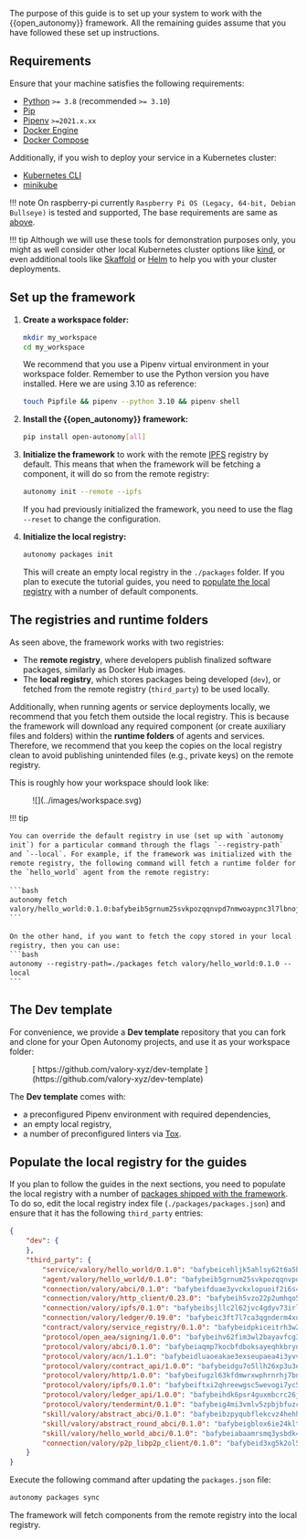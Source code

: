 The purpose of this guide is to set up your system to work with the {{open_autonomy}} framework. All the remaining guides assume that you have followed these set up instructions.

## Requirements

Ensure that your machine satisfies the following requirements:

- [Python](https://www.python.org/) `>= 3.8` (recommended `>= 3.10`)
- [Pip](https://pip.pypa.io/en/stable/installation/)
- [Pipenv](https://pipenv.pypa.io/en/latest/installation.html) `>=2021.x.xx`
- [Docker Engine](https://docs.docker.com/engine/install/)
- [Docker Compose](https://docs.docker.com/compose/install/)

Additionally, if you wish to deploy your service in a Kubernetes cluster:

- [Kubernetes CLI](https://kubernetes.io/docs/tasks/tools/)
- [minikube](https://minikube.sigs.k8s.io/docs/)


!!! note
    On raspberry-pi currently `Raspberry Pi OS (Legacy, 64-bit, Debian Bullseye)` is tested and supported, The base requirements are same as [above](#requirements).

!!! tip
	Although we will use these tools for demonstration purposes only, you might as well consider other local Kubernetes cluster options like [kind](https://kind.sigs.k8s.io/docs/user/quick-start/), or even additional tools like [Skaffold](https://skaffold.dev/) or [Helm](https://helm.sh/) to help you with your cluster deployments.

## Set up the framework

1. **Create a workspace folder:**

    ```bash
    mkdir my_workspace
    cd my_workspace
    ```

    We recommend that you use a Pipenv virtual environment in your workspace folder. Remember to use the Python version you have installed. Here we are using 3.10 as reference:

    ```bash
    touch Pipfile && pipenv --python 3.10 && pipenv shell
    ```

2. **Install the {{open_autonomy}} framework:**

    ```bash
    pip install open-autonomy[all]
    ```

3. **Initialize the framework** to work with the remote [IPFS](https://ipfs.io) registry by default. This means that when the framework will be fetching a component, it will do so from the remote registry:

    ```bash
    autonomy init --remote --ipfs
    ```

    If you had previously initialized the framework, you need to use the flag `--reset` to change the configuration.

4. **Initialize the local registry:**

    ```bash
    autonomy packages init
    ```

    This will create an empty local registry in the `./packages` folder. If you plan to execute the tutorial guides, you need to [populate the local registry](#populate-the-local-registry-for-the-guides) with a number of default components.

## The registries and runtime folders

As seen above, the framework works with two registries:

* The **remote registry**, where developers publish finalized software packages, similarly as Docker Hub images.
* The **local registry**, which stores packages being developed (`dev`), or fetched from the remote registry (`third_party`) to be used locally.

Additionally, when running agents or service deployments locally, we recommend that you fetch them outside the local registry. This is because the framework will download any required component (or create auxiliary files and folders) within the **runtime folders** of agents and services. Therefore, we recommend that you keep the copies on the local registry clean to avoid publishing unintended files (e.g., private keys) on the remote registry.

This is roughly how your workspace should look like:

<figure markdown>
![](../images/workspace.svg)
</figure>

!!! tip

    You can override the default registry in use (set up with `autonomy init`) for a particular command through the flags `--registry-path` and `--local`. For example, if the framework was initialized with the remote registry, the following command will fetch a runtime folder for the `hello_world` agent from the remote registry:

    ```bash
    autonomy fetch valory/hello_world:0.1.0:bafybeib5grnum25svkpozqqnvpd7nmwoaypnc3l7lbnoj335nwgczsiyca
    ```

    On the other hand, if you want to fetch the copy stored in your local registry, then you can use:
    ```bash
    autonomy --registry-path=./packages fetch valory/hello_world:0.1.0 --local
    ```

## The Dev template

For convenience, we provide a **Dev template** repository that you can fork and clone for your Open Autonomy projects, and use it as your workspace folder:

<figure markdown>
[ https://github.com/valory-xyz/dev-template ](https://github.com/valory-xyz/dev-template)
</figure>

The **Dev template** comes with:

* a preconfigured Pipenv environment with required dependencies,
* an empty local registry,
* a number of preconfigured linters via [Tox](https://tox.wiki/en/latest/).

## Populate the local registry for the guides

If you plan to follow the guides in the next sections, you need to populate the local registry with a number of [packages shipped with the framework](../package_list.md). To do so, edit the local registry index file (`./packages/packages.json`) and ensure that it has the following `third_party` entries:

```json
{
    "dev": {
    },
    "third_party": {
        "service/valory/hello_world/0.1.0": "bafybeicehljk5ahlsy62t6a5by46uz3nguuxuh653mzoz4hfme22s6eodi",
        "agent/valory/hello_world/0.1.0": "bafybeib5grnum25svkpozqqnvpd7nmwoaypnc3l7lbnoj335nwgczsiyca",
        "connection/valory/abci/0.1.0": "bafybeifduae3yvckxlopuoif2i6s4q76r663pmc7itabq4fyznwzxrpnuu",
        "connection/valory/http_client/0.23.0": "bafybeih5vzo22p2umhqo52nzluaanxx7kejvvpcpdsrdymckkyvmsim6gm",
        "connection/valory/ipfs/0.1.0": "bafybeibsjllc2l62jvc4gdyv73irldlvbqlslytm4gw6xjvugcp5oylx44",
        "connection/valory/ledger/0.19.0": "bafybeic3ft7l7ca3qgnderm4xupsfmyoihgi27ukotnz7b5hdczla2enya",
        "contract/valory/service_registry/0.1.0": "bafybeidpkiceitrh3w2j4o7ctjjsdbn3ma4lfvnlpyvks53exdsyjhoc5i",
        "protocol/open_aea/signing/1.0.0": "bafybeihv62fim3wl2bayavfcg3u5e5cxu3b7brtu4cn5xoxd6lqwachasi",
        "protocol/valory/abci/0.1.0": "bafybeiaqmp7kocbfdboksayeqhkbrynvlfzsx4uy4x6nohywnmaig4an7u",
        "protocol/valory/acn/1.1.0": "bafybeidluaoeakae3exseupaea4i3yvvk5vivyt227xshjlffywwxzcxqe",
        "protocol/valory/contract_api/1.0.0": "bafybeidgu7o5llh26xp3u3ebq3yluull5lupiyeu6iooi2xyymdrgnzq5i",
        "protocol/valory/http/1.0.0": "bafybeifugzl63kfdmwrxwphrnrhj7bn6iruxieme3a4ntzejf6kmtuwmae",
        "protocol/valory/ipfs/0.1.0": "bafybeiftxi2qhreewgsc5wevogi7yc5g6hbcbo4uiuaibauhv3nhfcdtvm",
        "protocol/valory/ledger_api/1.0.0": "bafybeihdk6psr4guxmbcrc26jr2cbgzpd5aljkqvpwo64bvaz7tdti2oni",
        "protocol/valory/tendermint/0.1.0": "bafybeig4mi3vmlv5zpbjbfuzcgida6j5f2nhrpedxicmrrfjweqc5r7cra",
        "skill/valory/abstract_abci/0.1.0": "bafybeibzpyqubflekcvz4hehhjbipcfsmt7mwwespkuva3n5dmoriphrki",
        "skill/valory/abstract_round_abci/0.1.0": "bafybeigblox6ie24klt3rk5pwxqva3dpiqtahzq75qufiwogo7uohdplx4",
        "skill/valory/hello_world_abci/0.1.0": "bafybeiabaamrsmq3ysbdk4gxym7in5urwyyfmegto3v5hgqc6etn7g6ubi",
        "connection/valory/p2p_libp2p_client/0.1.0": "bafybeid3xg5k2ol5adflqloy75ibgljmol6xsvzvezebsg7oudxeeolz7e"
    }
}
```

Execute the following command after updating the `packages.json` file:

```bash
autonomy packages sync
```

The framework will fetch components from the remote registry into the local registry.
